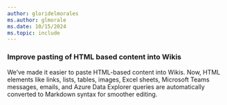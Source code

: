 ```yaml
---
author: gloridelmorales
ms.author: glmorale
ms.date: 10/15/2024
ms.topic: include
---
```

### Improve pasting of HTML based content into Wikis

We’ve made it easier to paste HTML-based content into Wikis. Now, HTML elements like links, lists, tables, images, Excel sheets, Microsoft Teams messages, emails, and Azure Data Explorer queries are automatically converted to Markdown syntax for smoother editing.